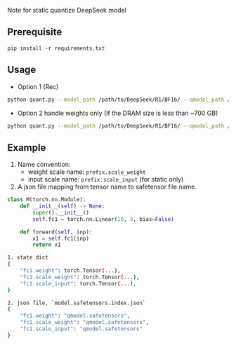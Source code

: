 Note for static quantize DeepSeek model

## Prerequisite
```
pip install -r requirements.txt
```

## Usage

- Option 1 (Rec)
```bash
python quant.py --model_path /path/to/DeepSeek/R1/BF16/ --qmodel_path /path/to/DeepSeek/R1/Dynamic-FP8
```

- Option 2 handle weights only (If the DRAM size is less than ~700 GB)
```bash
python quant.py --model_path /path/to/DeepSeek/R1/BF16/ --qmodel_path /path/to/DeepSeek/R1-Dynamic-FP8 --low_cpu_mem
```

## Example
1. Name convention:
    - weight scale name: `prefix.scale_weight`
    - input scale name: `prefix.scale_input` (for static only)
2. A json file mapping from tensor name to safetensor file name.

```python
class M(torch.nn.Module):
    def __init__(self) -> None:
        super().__init__()
        self.fc1 = torch.nn.Linear(10, 5, bias=False)

    def forward(self, inp):
        x1 = self.fc1(inp)
        return x1
```

```bash
1. state dict
{
    "fc1.weight": torch.Tensor(...),
    "fc1.scale_weight": torch.Tensor(...),
    "fc1.scale_input": torch.Tensor(...),
}

2. json file, `model.safetensors.index.json`
{
    "fc1.weight": "qmodel.safetensors",
    "fc1.scale_weight": "qmodel.safetensors",
    "fc1.scale_input": "qmodel.safetensors"
}
```

